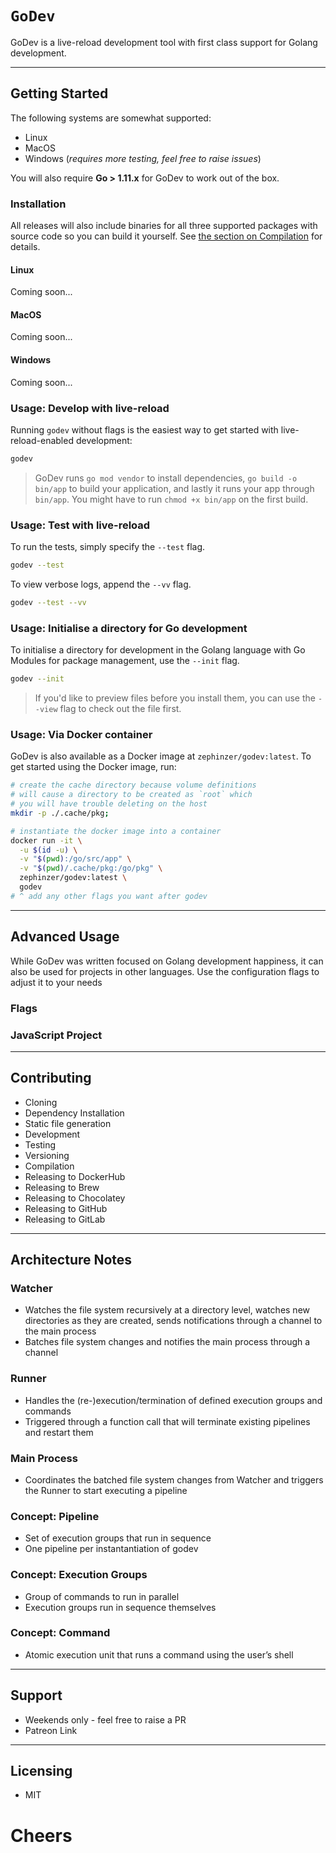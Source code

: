 # `GoDev`
GoDev is a live-reload development tool with first class support for Golang development.

- - -

## Getting Started
The following systems are somewhat supported:

- Linux
- MacOS
- Windows (*requires more testing, feel free to raise issues*)

You will also require **Go > 1.11.x** for GoDev to work out of the box.



### Installation
All releases will also include binaries for all three supported packages with source code so you can build it yourself. See [the section on Compilation](#compilation) for details.



#### Linux
Coming soon...



#### MacOS
Coming soon...



#### Windows
Coming soon...



### Usage: Develop with live-reload
Running `godev` without flags is the easiest way to get started with live-reload-enabled development:

```sh
godev
```

> GoDev runs `go mod vendor` to install dependencies, `go build -o bin/app` to build your application, and lastly it runs your app through `bin/app`. You might have to run `chmod +x bin/app` on the first build.



### Usage: Test with live-reload
To run the tests, simply specify the `--test` flag.

```sh
godev --test
```

To view verbose logs, append the `--vv` flag.

```sh
godev --test --vv
```



### Usage: Initialise a directory for Go development
To initialise a directory for development in the Golang language with Go Modules for package management, use the `--init` flag.

```sh
godev --init
```

> If you'd like to preview files before you install them, you can use the `--view` flag to check out the file first.



### Usage: Via Docker container
GoDev is also available as a Docker image at `zephinzer/godev:latest`. To get started using the Docker image, run:

```sh
# create the cache directory because volume definitions
# will cause a directory to be created as `root` which
# you will have trouble deleting on the host
mkdir -p ./.cache/pkg;

# instantiate the docker image into a container
docker run -it \
  -u $(id -u) \
  -v "$(pwd):/go/src/app" \
  -v "$(pwd)/.cache/pkg:/go/pkg" \
  zephinzer/godev:latest \
  godev
# ^ add any other flags you want after godev

```

- - -

## Advanced Usage
While GoDev was written focused on Golang development happiness, it can also be used for projects in other languages. Use the configuration flags to adjust it to your needs



### Flags




### JavaScript Project

- - -

## Contributing
- Cloning
- Dependency Installation
- Static file generation
- Development
- Testing
- Versioning
- Compilation
- Releasing to DockerHub
- Releasing to Brew
- Releasing to Chocolatey
- Releasing to GitHub
- Releasing to GitLab

- - -

## Architecture Notes

### Watcher
- Watches the file system recursively at a directory level, watches new directories as they are created, sends notifications through a channel to the main process
- Batches file system changes and notifies the main process through a channel
### Runner
- Handles the (re-)execution/termination of defined execution groups and commands
- Triggered through a function call that will terminate existing pipelines and restart them
### Main Process
- Coordinates the batched file system changes from Watcher and triggers the Runner to start executing a pipeline
### Concept: Pipeline
- Set of execution groups that run in sequence
- One pipeline per instantantiation of godev
### Concept: Execution Groups
- Group of commands to run in parallel
- Execution groups run in sequence themselves
### Concept: Command
- Atomic execution unit that runs a command using the user’s shell

- - -

## Support
- Weekends only - feel free to raise a PR
- Patreon Link

- - -

## Licensing
- MIT

# Cheers
